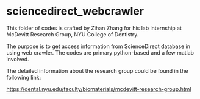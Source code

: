 # sciencedirect_webcrawler

This folder of codes is crafted by Zihan Zhang for his lab internship at McDevitt Research Group, NYU College of Dentistry. 

The purpose is to get access information from ScienceDirect database in using web crawler. The codes are primary python-based  and a few matlab involved. 

The detailed information about the research group could be found in the following link: 

https://dental.nyu.edu/faculty/biomaterials/mcdevitt-research-group.html

